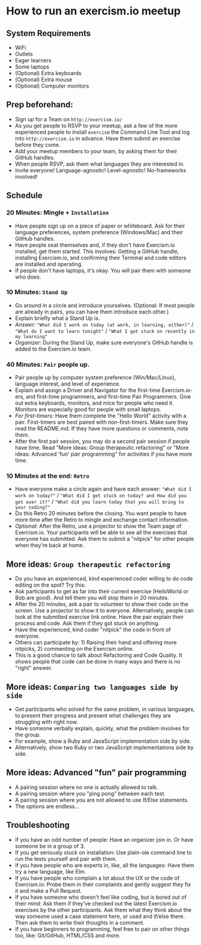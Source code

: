 # How to run an exercism.io meetup

## System Requirements
- WiFi
- Outlets
- Eager learners
- Some laptops
- (Optional) Extra keyboards
- (Optional) Extra mouse
- (Optional) Computer monitors

## Prep beforehand:
- Sign up for a Team on `http://exercism.io/`
- As you get people to RSVP to your meetup, ask a few of the more experienced people to install `exercism` the Command Line Tool and log into `http://exercism.io` in advance. Have them submit an exercise before they come.
- Add your meetup members to your team, by asking them for their GitHub handles.
- When people RSVP, ask them what languages they are interested in.
- Invite everyone! Language-agnostic! Level-agnostic! No-frameworks involved!

## Schedule
### 20 Minutes: Mingle + `Installation`
* Have people sign up on a piece of paper or whiteboard. Ask for their language preferences, system preference (Windows/Mac) and their GitHub handles.
* Have people seat themselves and, if they don't have Exercism.io installed, get them started. This involves: Getting a GitHub handle, installing Exercism.io, and confirming their Terminal and code editors are installed and operating.
* If people don't have laptops, it's okay. You will pair them with someone who does.

### 10 Minutes: `Stand Up`
* Go around in a circle and introduce yourselves. (Optional: If most people are already in pairs, you can have them introduce each other.)
* Explain briefly what a Stand Up is.
* _Answer:_ `"What did I work on today (at work, in learning, either)"` / `"What do I want to learn tonight"` / `"What I got stuck on recently in my learning"`
* _Organizer:_ During the Stand Up, make sure everyone's GitHub handle is added to the Exercism.io team.

### 40 Minutes: `Pair` people up.
* Pair people up by computer system preference (Win/Mac/Linux), language interest, and level of experience.
* Explain and assign a Driver and Navigator for the first-time Exercism.io-ers, and first-time programmers, and first-time Pair Programmers. Give out extra keyboards, monitors, and mice for people who need it. Monitors are especially good for people with small laptops.
* *For first-timers:* Have them complete the "Hello World" activity with a pair. First-timers are best paired with non-first-timers. Make sure they read the README.md. If they have more questions or comments, note them.
* After the first pair session, you may do a second pair session if people have time. Read "More ideas: Group therapeutic refactoring" or "More ideas: Advanced 'fun' pair programming" for activities if you have more time.

### 10 Minutes at the end: `Retro`
* Have everyone make a circle again and have each answer: `"What did I work on today?"` / `"What did I get stuck on today? and How did you get over it?"` / `"What did you learn today that you will bring to your coding?"`
* Do this Retro 20 minutes before the closing. You want people to have more time after the Retro to mingle and exchange contact information.
* *Optional:* After the Retro, use a projector to show the Team page of Exercism.io. Your participants will be able to see all the exercises that everyone has submitted. Ask them to submit a "nitpick" for other people when they're back at home.

## More ideas: `Group therapeutic refactoring`
* Do you have an experienced, kind experienced coder willing to do code editing on the spot? Try this:
* Ask participants to get as far into their current exercise (HelloWorld or Bob are good). And tell them you will stop them in 20 minutes.
* After the 20 minutes, ask a pair to volunteer to show their code on the screen. Use a projector to show it to everyone. Alternatively, people can look at the submitted exercise link online. Have the pair explain their process and code. Ask them if they got stuck on anything.
* Have the experienced, kind coder "nitpick" the code in front of everyone.
* Others can participate by: 1) Raising their hand and offering more nitpicks, 2) commenting on the Exercism online.
* This is a good chance to talk about Refactoring and Code Quality. It shows people that code can be done in many ways and there is no "right" answer.

## More ideas: `Comparing two languages side by side`
* Get participants who solved for the same problem, in various languages, to present their progress and present what challenges they are struggling with right now.
* Have someone verbally explain, quickly, what the problem involves for the group.
* For example, show a Ruby and JavaScript implementation side by side.
* Alternatively, show two Ruby or two JavaScript implementations side by side.

## More ideas: Advanced "fun" pair programming
* A pairing session where no one is actually allowed to talk.
* A pairing session where you "ping pong" between each test.
* A pairing session where you are not allowed to use If/Else statements.
* The options are endless...

## Troubleshooting
- If you have an odd number of people: Have an organizer join in. Or have someone be in a group of 3.
- If you get seriously stuck on installation: Use plain-ole command line to run the tests yourself and pair with them.
- If you have people who are experts in, like, all the languages: Have them try a new language, like Elm.
- If you have people who complain a lot about the UX or the code of Exercism.io: Probe them in their complaints and gently suggest they fix it and make a Pull Request.
- If you have someone who doesn't feel like coding, but is bored out of their mind: Ask them if they've checked out the latest Exercism.io exercises by the other participants. Ask them what they think about the way someone used a case statement here, or used and if/else there. Then ask them to write their thoughts in a comment.
- If you have beginners to programming, feel free to pair on other things too, like: Git/GitHub, HTML/CSS and more.

